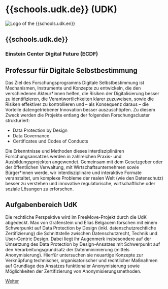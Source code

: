 <div class="component-school">

# {{schools.udk.de}} (UDK)

<div>

![Logo of the {{schools.udk.en}}]({{schools.udk.logo}})

<div>

## {{schools.udk.de}}
### Einstein Center Digital Future (ECDF)

</div>

</div>

## Professur für Digitale Selbstbestimmung

Das Ziel des Forschungsprogramms Digitale Selbstbestimmung ist Mechanismen, Instrumente und Konzepte zu entwickeln, die den verschiedenen Akteur*innen helfen, die Risiken der Digitalisierung besser zu identifizieren, die Verantwortlichkeiten klarer zuzuweisen, sowie die Risiken effektiver zu kontrollieren und – als Konsequenz daraus – die Vorteile datengetriebener Innovation besser auszuschöpfen. Zu diesem Zweck werden die Projekte entlang der folgenden Forschungscluster strukturiert:
- Data Protection by Design
- Data Governance
- Certificates und Codes of Conducts

Die Erkenntnisse und Methoden dieses interdisziplinären Forschungsansatzes werden in zahlreichen Praxis- und Ausbildungsprojekten angewendet. Gemeinsam mit dem Gesetzgeber oder der öffentlichen Verwaltung, mit Wirtschaftsunternehmen sowie Bürger*innen werde, wir interdisziplinäre und interaktive Formate veranstaltet, um komplexe Probleme der realen Welt (wie den Datenschutz) besser zu verstehen und innovative regulatorische, wirtschaftliche oder soziale Lösungen zu erforschen.

## Aufgabenbereich UdK

Die rechtliche Perspektive wird im FreeMove-Projekt durch die UdK abgedeckt. Max von Grafenstein und Elias Belgacem forschen mit einem Schwerpunkt auf Data Protection by Design (inkl. datenschutzrechtliche Zertifizierung) die Schnittstelle zwischen Datenschutzrecht, Technik und User-Centric Design. Dabei liegt ihr Augenmerk insbesondere auf der Umsetzung des Data Protection by Design-Ansatzes mit Schwerpunkt auf den Verarbeitungsgrundsatz der Datenminimierung (mittels Anonymisierung). Hierfür untersuchen sie neuartige Konzepte zur Verknüpfung technischer, organisatorischer und rechtlicher Maßnahmen auf Grundlage des Ansatzes funktionaler Anonymisierung sowie Möglichkeiten der Zertifizierung von Anonymisierungsmethoden.

<div class="justify-end my-0">
    <a href="/partners/udk" class="border border-green text-green text-xl py-1 px-4 cursor-pointer hover:bg-green hover:text-white">Weiter</a>
</div>

</div>
